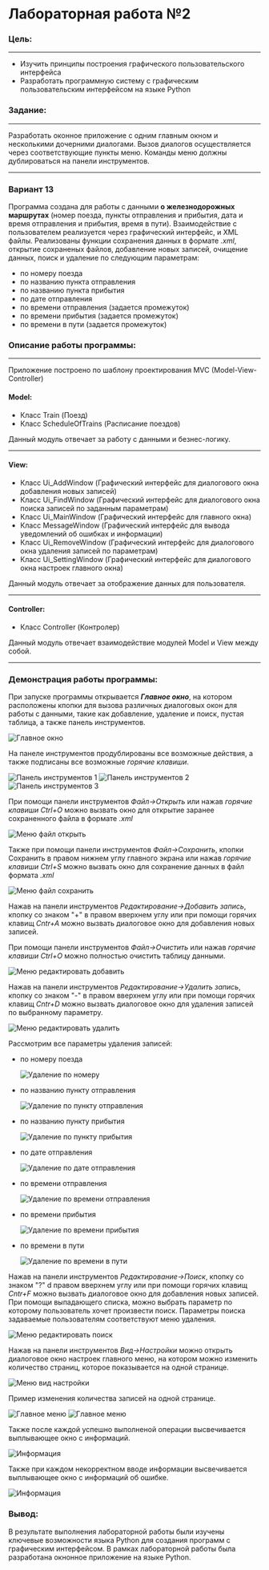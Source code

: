 # Лабораторная работа №2
### Цель:
---
* Изучить принципы построения графического пользовательского интерфейса
* Разработать программную систему с графическим пользовательским интерфейсом на языке Python
### Задание:
---
Разработать оконное приложение с одним главным окном и несколькими дочерними диалогами. Вызов диалогов осуществляется через соответствующие пункты меню. Команды меню должны дублироваться на панели инструментов. 

---
### Вариант 13
Программа создана для работы с данными __о железнодорожных маршрутах__ (номер поезда, пункты отправления и прибытия, дата и время отправления и прибытия, время в пути). Взаимодействие с пользователем реализуется через графический интерфейс, и XML файлы. Реализованы функции сохранения данных в формате *.xml*, открытие сохраненых файлов, добавление новых записей, очищение данных, поиск и удаление по следующим параметрам:

* по номеру поезда
* по названию пункта отправления
* по названию пункта прибытия
* по дате отправления
* по времени отправления (задается промежуток)
* по времени прибытия (задается промежуток)
* по времени в пути (задается промежуток)

### Описание работы программы:
---
Приложение построено по шаблону проектирования MVC (Model-View-Controller)

#### Model:
* Класс Train (Поезд)
* Класс ScheduleOfTrains (Расписание поездов)

Данный модуль отвечает за работу с данными и безнес-логику.

---
#### View:
* Класс Ui_AddWindow (Графический интерфейс для диалогового окна добавления новых записей)
* Класс Ui_FindWindow (Графический интерфейс для диалогового окна поиска записей по заданным параметрам)
* Класс Ui_MainWindow (Графический интерфейс для главного окна)
* Класс MessageWindow (Графический интерфейс для вывода уведомлений об ошибках и информации)
* Класс Ui_RemoveWindow (Графический интерфейс для диалогового окна удаления записей по параметрам)
* Класс Ui_SettingWindow (Графический интерфейс для диалогового окна настроек главного окна)

Данный модуль отвечает за отображение данных для пользователя.

---
#### Controller:
* Класс Controller (Контролер)

Данный модуль отвечает взаимодействие модулей Model и View между собой.

---

### Демонстрация работы программы:
При запуске программы открывается *__Главное окно__*, на котором расположены кпопки для вызова различных диалоговых окон для работы с данными, такие как добавление, удаление и поиск, пустая таблица, а также панель инструментов.

![Главное окно](MainWindow.png)

На панеле инструментов продублированы все возможные действия, а также подписаны все возможные *горячие клавиши*.

![Панель инструментов 1](MenuBar1.png)
![Панель инструментов 2](MenuBar2.png)
![Панель инструментов 3](MenuBar3.png)

При помощи панели инструментов *Файл->Открыть* или нажав *горячие клавиши Ctrl+O* можно вызвать окно для открытие заранее сохраненного файла в формате *.xml*

![Меню файл открыть](OpenWindow.png)

Также при помощи панели инструментов *Файл->Сохранить*, кпопки Сохранить в правом нижнем углу главного экрана или нажав *горячие клавиши Ctrl+S* можно вызвать окно для сохранение данных в файл формата *.xml*

![Меню файл сохранить](SaveWindow.png)

Нажав на панели инструментов *Редактирование->Добавить запись*, кпопку со знаком "+" в правом вверхнем углу или при помощи горячих клавищ *Cntr+A* можно вызвать диалоговое окно для добавления новых записей.

При помощи панели инструментов *Файл->Очистить* или нажав *горячие клавиши Ctrl+O* можно полностью очистить таблицу данными.

![Меню редактировать добавить](AddWindow.png)

Нажав на панели инструментов *Редактирование->Удалить запись*, кпопку со знаком "-" в правом вверхнем углу или при помощи горячих клавищ *Cntr+D* можно вызвать диалоговое окно для удаления записей по выбранному параметру.

![Меню редактировать удалить](RemoveWindow0.png)

Рассмотрим все параметры удаления записей:
* по номеру поезда

    ![Удаление по номеру](RemoveWindow1.png)

* по названию пункту отправления

    ![Удаление по пункту отправления](RemoveWindow2.png)

* по названию пункту прибытия

    ![Удаление по пункту прибытия](RemoveWindow3.png)

* по дате отправления

    ![Удаление по дате отправления](RemoveWindow4.png)

* по времени отправления

    ![Удаление по времени отправления](RemoveWindow5.png)

* по времени прибытия

    ![Удаление по времени прибытия](RemoveWindow6.png)

* по времени в пути

    ![Удаление по времени в пути](RemoveWindow7.png)

Нажав на панели инструментов *Редактирование->Поиск*, кпопку со знаком "?" d правом вверхнем углу или при помощи горячих клавищ *Cntr+F* можно вызвать диалоговое окно для добавления новых записей. При помощи выпадающего списка, можно выбрать параметр по которому пользователь хочет произвести поиск. Параметры поиска задаваемые пользователям соответствуют меню удаления.

![Меню редактировать поиск](FindWindow.png)

Нажав на панели инструментов *Вид->Настройки* можно открыть диалоговое окно настроек главного меню, на котором можно изменить количество страниц, которое показывается на одной странице.

![Меню вид настройки](SettingWindow.png)

Пример изменения количества записей на одной странице.

![Главное меню](DataWindow.png)
![Главное меню](DataWindow2.png)

Также после каждой успешно выполненой операции высвечивается выплывающее окно с информаций.

![Информация](InfoWindow.png)

Также при каждом некорректном вводе информации высвечивается выплывающее окно с информаций об ошибке.

![Информация](ErrorWindow.png)

### Вывод:
В результате выполнения лабораторной работы были изучены ключевые возможности языка Python для создания программ с графическим интерфейсом. В рамках лабораторной работы была разработана окнонное приложение на языке Python.